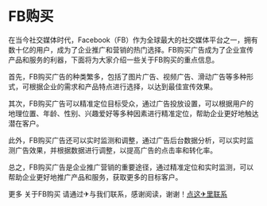 # FB购买

在当今社交媒体时代，Facebook（FB）作为全球最大的社交媒体平台之一，拥有数十亿的用户，成为了企业推广和营销的热门选择。FB购买广告成为了企业宣传产品和服务的利器，下面将为大家介绍一些关于FB购买的重点信息。

首先，FB购买广告的种类繁多，包括了图片广告、视频广告、滑动广告等多种形式，可根据企业的需求和产品特点进行选择，以达到最佳宣传效果。

其次，FB购买广告可以精准定位目标受众，通过广告投放设置，可以根据用户的地理位置、年龄、性别、兴趣爱好等多种因素进行精准定位，帮助企业更好地触达潜在客户。

此外，FB购买广告还可以实时监测和调整，通过广告后台数据分析，可以实时监测广告效果，并根据数据进行调整，以提高广告的点击率和转化率。

总之，FB购买广告是企业推广营销的重要途径，通过精准定位和实时监测，可以帮助企业更好地推广产品和服务，获取更多的目标客户。

更多 关于FB购买 请通过✈与我们联系，感谢阅读，谢谢！[点这✈里联系](https://abc.k02.cc)